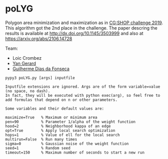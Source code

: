 # poLYG
Polygon area minimization and maximization as in [CG:SHOP challenge 2019](https://cgshop.ibr.cs.tu-bs.de/competition/cg-shop-2019/#problem-description). This algorithm got the 2nd place in the challenge. The paper descring the results is available at http://dx.doi.org/10.1145/3503999 and also at https://arxiv.org/abs/2106.14728

Team:
- Loic Crombez
- [Yan Gerard](https://yangerard.wordpress.com/)
- [Guilherme Dias da Fonseca](https://pageperso.lis-lab.fr/guilherme.fonseca/)

```
pypy3 poLYG.py [args] inputfile

Inputfile extensions are ignored. Args are of the form variable=value (no space, no dash).
In fact, they will be executed with python exec(arg), so feel free to add formulas that depend on n or other parameters.

Some variables and their default values are:

maximize=True   % Maximum or minimum area
pen=90          % Parameter 1/alpha of the weight function
hood=2          % Neighborhood kappa of an edge
opt=True        % Apply local search optimization
hops=1          % Value of ell for the local search
multirun=False  % Run many times
sigma=0         % Gaussian noise of the weight function
seed=1          % Random seed
timeout=150     % Maximum number of seconds to start a new run
```
